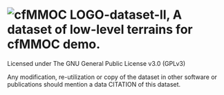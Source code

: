 # ![cfMMOC LOGO](https://github.com/cfmmoc/cfmmoc/blob/master/cfmmoc.png)-dataset-ll, A dataset of low-level terrains for cfMMOC demo.
Licensed under The GNU General Public License v3.0 (GPLv3)

Any modification, re-utilization or copy of the dataset in other software or publications should mention a data CITATION of this dataset.
